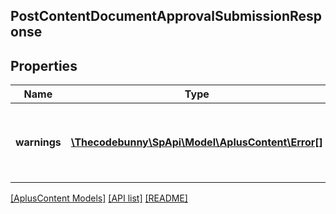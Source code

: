 ## PostContentDocumentApprovalSubmissionResponse

## Properties

Name | Type | Description | Notes
------------ | ------------- | ------------- | -------------
**warnings** | [**\Thecodebunny\SpApi\Model\AplusContent\Error[]**](Error.md) | A set of messages to the user, such as warnings or comments. | [optional]

[[AplusContent Models]](../) [[API list]](../../Api) [[README]](../../../README.md)
